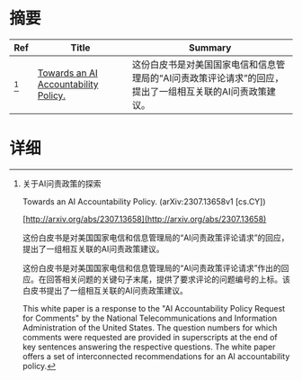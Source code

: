 # 摘要

| Ref | Title | Summary |
| --- | --- | --- |
| [^1] | [Towards an AI Accountability Policy.](http://arxiv.org/abs/2307.13658) | 这份白皮书是对美国国家电信和信息管理局的“AI问责政策评论请求”的回应，提出了一组相互关联的AI问责政策建议。 |

# 详细

[^1]: 关于AI问责政策的探索

    Towards an AI Accountability Policy. (arXiv:2307.13658v1 [cs.CY])

    [http://arxiv.org/abs/2307.13658](http://arxiv.org/abs/2307.13658)

    这份白皮书是对美国国家电信和信息管理局的“AI问责政策评论请求”的回应，提出了一组相互关联的AI问责政策建议。

    

    这份白皮书是对美国国家电信和信息管理局的“AI问责政策评论请求”作出的回应。在回答相关问题的关键句子末尾，提供了要求评论的问题编号的上标。该白皮书提出了一组相互关联的AI问责政策建议。

    This white paper is a response to the "AI Accountability Policy Request for Comments" by the National Telecommunications and Information Administration of the United States. The question numbers for which comments were requested are provided in superscripts at the end of key sentences answering the respective questions. The white paper offers a set of interconnected recommendations for an AI accountability policy.
    

